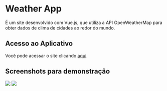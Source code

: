 # Weather App

É um site desenvolvido com Vue.js, que utiliza a API OpenWeatherMap para obter dados de clima de cidades ao redor do mundo.

## Acesso ao Aplicativo

Você pode acessar o site clicando [aqui](https://larissacoutinhoo.github.io/appweather-webII/) 

## Screenshots para demonstração

![](screenshots/screenshot1.png)
![](screenshots/screenshot2.png)

